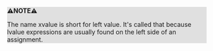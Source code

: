 <div style="margin:2em; background-color: #e0e0e0;">

<strong>⚠️NOTE️️️⚠️</strong>

The name xvalue is short for left value. It's called that because lvalue expressions are usually found on the left side of an assignment.
</div>

